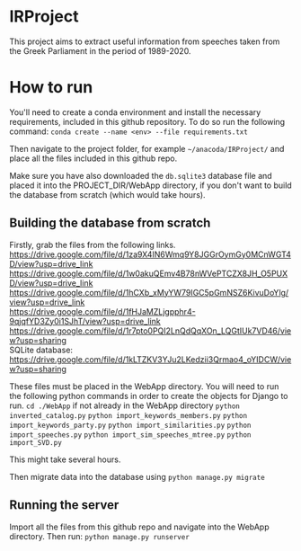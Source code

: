 # IRProject

This project aims to extract useful information from speeches taken from the Greek Parliament in the period of 1989-2020.

# How to run

You'll need to create a conda environment and install the necessary requirements, included in this github repository.
To do so run the following command:
`conda create --name <env> --file requirements.txt`

Then navigate to the project folder, for example `~/anacoda/IRProject/` and place all the files included in this github repo.

Make sure you have also downloaded the `db.sqlite3` database file and placed it into the PROJECT_DIR/WebApp directory, if you don't want to build the database from scratch (which would take hours).

## Building the database from scratch

Firstly, grab the files from the following links.
https://drive.google.com/file/d/1za9X4IN6Wmq9Y8JGGrOymGy0MCnWGT4D/view?usp=drive_link  
https://drive.google.com/file/d/1w0akuQEmv4B78nWVePTCZX8JH_O5PUXD/view?usp=drive_link  
https://drive.google.com/file/d/1hCXb_xMyYW79IGC5pGmNSZ6KivuDoYlg/view?usp=drive_link  
https://drive.google.com/file/d/1fHJaMZLjgpphr4-9qjqfYD3Zy0i1SJhT/view?usp=drive_link  
https://drive.google.com/file/d/1r7pto0PQI2LnQdQqXOn_LQGtIUk7VD46/view?usp=sharing  
SQLite database: https://drive.google.com/file/d/1kLTZKV3YJu2LKedzii3Qrmao4_oYIDCW/view?usp=sharing  

These files must be placed in the WebApp directory.
You will need to run the following python commands in order to create the objects for Django to run.
`cd ./WebApp` if not already in the WebApp directory
`python inverted_catalog.py`
`python import_keywords_members.py`
`python import_keywords_party.py`
`python import_similarities.py`
`python import_speeches.py`
`python import_sim_speeches_mtree.py`
`python import_SVD.py`

This might take several hours.


Then migrate data into the database using 
`python manage.py migrate`

## Running the server

Import all the files from this github repo and navigate into the WebApp directory. 
Then run:
`python manage.py runserver`

